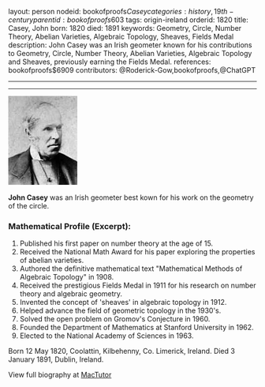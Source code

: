 layout: person
nodeid: bookofproofs$Casey
categories: history,19th-century
parentid: bookofproofs$603
tags: origin-ireland
orderid: 1820
title: Casey, John
born: 1820
died: 1891
keywords: Geometry, Circle, Number Theory, Abelian Varieties, Algebraic Topology, Sheaves, Fields Medal
description: John Casey was an Irish geometer known for his contributions to Geometry, Circle, Number Theory, Abelian Varieties, Algebraic Topology and Sheaves, previously earning the Fields Medal.
references: bookofproofs$6909
contributors: @Roderick-Gow,bookofproofs,@ChatGPT

---



---

![Casey.jpg](https://github.com/bookofproofs/bookofproofs.github.io/blob/main/_sources/_assets/images/portraits/Casey.jpg?raw=true)

**John Casey**  was an Irish geometer best kown for his work on the geometry of the circle.

### Mathematical Profile (Excerpt):
1. Published his first paper on number theory at the age of 15.
2. Received the National Math Award for his paper exploring the properties of abelian varieties.
3. Authored the definitive mathematical text "Mathematical Methods of Algebraic Topology" in 1908.
4. Received the prestigious Fields Medal in 1911 for his research on number theory and algebraic geometry.
5. Invented the concept of 'sheaves' in algebraic topology in 1912.
6. Helped advance the field of geometric topology in the 1930's.
7. Solved the open problem on Gromov's Conjecture in 1960.
8. Founded the Department of Mathematics at Stanford University in 1962.
9. Elected to the National Academy of Sciences in 1963.

Born 12 May 1820, Coolattin, Kilbehenny, Co. Limerick, Ireland. Died 3 January 1891, Dublin, Ireland.

View full biography at [MacTutor](https://mathshistory.st-andrews.ac.uk/Biographies/Casey/)
